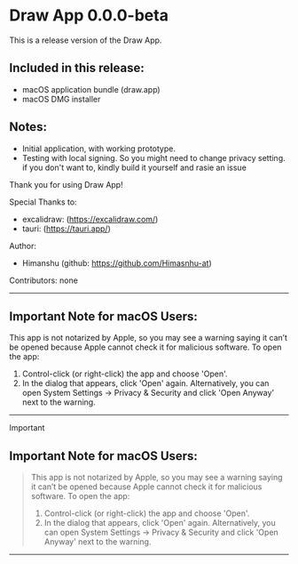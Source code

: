 # Draw App 0.0.0-beta

This is a release version of the Draw App.

## Included in this release:
- macOS application bundle (draw.app)
- macOS DMG installer

## Notes:
- Initial application, with working prototype.
- Testing with local signing. So you might need to change privacy setting. if you don't want to, kindly build it yourself and rasie an issue

Thank you for using Draw App!

Special Thanks to:
- excalidraw: (https://excalidraw.com/)
- tauri: (https://tauri.app/)

Author:
- Himanshu (github: https://github.com/Himasnhu-at)

Contributors:
none



---
## **Important Note for macOS Users:**
This app is not notarized by Apple, so you may see a warning saying it can’t be opened because Apple cannot check it for malicious software.
To open the app:
  1. Control-click (or right-click) the app and choose 'Open'.
  2. In the dialog that appears, click 'Open' again.
Alternatively, you can open System Settings -> Privacy & Security and click 'Open Anyway' next to the warning.
---



> [!IMPORTANT]
## **Important Note for macOS Users:**
> This app is not notarized by Apple, so you may see a warning saying it can’t be opened because Apple cannot check it for malicious software.
> To open the app:
>   1. Control-click (or right-click) the app and choose 'Open'.
>   2. In the dialog that appears, click 'Open' again.
> Alternatively, you can open System Settings -> Privacy & Security and click 'Open Anyway' next to the warning.
---


